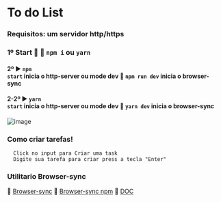 # To do List

### Requisitos: um servidor http/https

### 1º Start :rocket: :truck: <code>npm i</code> ou <code>yarn</code>
#### 2º :arrow_forward: <code>npm start</code> inicia o http-server ou mode dev :construction: <code>npm run dev</code> inicia o browser-sync
#### 2-2º :arrow_forward: <code>yarn start</code> inicia o http-server ou mode dev :construction: <code>yarn dev</code> inicia o browser-sync

![image](https://i.imgur.com/phcU9mf.png)

### Como criar tarefas!

```
  Click no input para Criar uma task
  Digite sua tarefa para criar press a tecla "Enter"
```

### Utilitario Browser-sync

:link: [Browser-sync](https://www.browsersync.io/)
:link: [Browser-sync npm](https://www.npmjs.com/package/browser-sync)
:link: [DOC](https://www.browsersync.io/docs)
